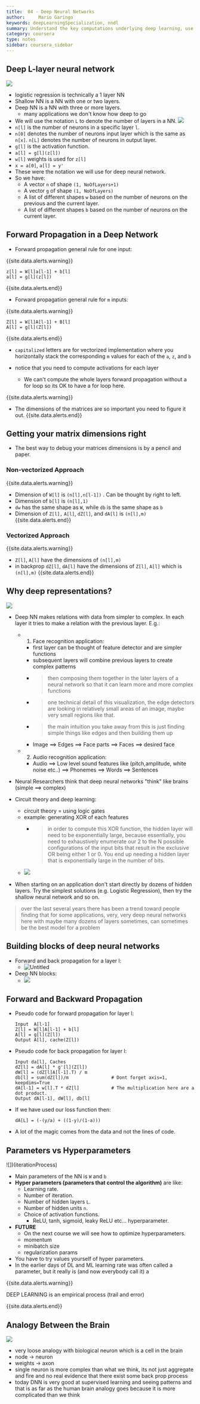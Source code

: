 ```yaml
---
title:  04 - Deep Neural Networks
author:     Mario Garingo
keywords: deepLearningSpecialization, nndl
summary: Understand the key computations underlying deep learning, use them to build and train deep neural networks, and apply it to computer vision.
category: coursera
type: notes
sidebar: coursera_sidebar
---
```


## Deep L-layer neural network
![](typesOfNN)
- logistic regression is technically a 1 layer NN 
- Shallow NN is a NN with one or two layers.
- Deep NN is a NN with three or more layers.
	- many applications we don't know how deep to go
- We will use the notation `L` to denote the number of layers in a NN.
![](notationOfNN)
- `n[l]` is the number of neurons in a specific layer `l`.
- `n[0]` denotes the number of neurons input layer which is the same as `n[x]`. `n[L]` denotes the number of neurons in output layer.
- `g[l]` is the activation function.
- `a[l] = g[l](z[l])`
- `w[l]` weights is used for `z[l]`
- `x = a[0]`, `a[l] = y'`
- These were the notation we will use for deep neural network.
- So we have:
  - A vector `n` of shape `(1, NoOfLayers+1)`
  - A vector `g` of shape `(1, NoOfLayers)`
  - A list of different shapes `w` based on the number of neurons on the previous and the current layer.
  - A list of different shapes `b` based on the number of neurons on the current layer.

## Forward Propagation in a Deep Network

- Forward propagation general rule for one input:

{{site.data.alerts.warning}}
  ```
  z[l] = W[l]a[l-1] + b[l]
  a[l] = g[l](z[l])
  ```
{{site.data.alerts.end}}

- Forward propagation general rule for `m` inputs:

{{site.data.alerts.warning}}
  ```
  Z[l] = W[l]A[l-1] + B[l]
  A[l] = g[l](Z[l])
  ```
{{site.data.alerts.end}}
- `capitalized` letters are for vectorized implementation where you horizontally stack the corresponding `m` values for each of the `a`, `z`, and `b`

- notice that you need to compute activations for each layer 
	- We can't compute the whole layers forward propagation without a for loop so its OK to have a for loop here.

{{site.data.alerts.warning}}
- The dimensions of the matrices are so important you need to figure it out.
{{site.data.alerts.end}}

## Getting your matrix dimensions right

- The best way to debug your matrices dimensions is by a pencil and paper.

### Non-vectorized Approach
{{site.data.alerts.warning}}
- Dimension of `W[l]` is `(n[l],n[l-1])` . Can be thought by right to left.
- Dimension of `b[l]` is `(n[l],1)`
- `dw` has the same shape as `W`, while `db` is the same shape as `b`
- Dimension of `Z[l],` `A[l]`, `dZ[l]`, and `dA[l]`  is `(n[l],m)`
{{site.data.alerts.end}}

### Vectorized Approach
{{site.data.alerts.warning}}
- `Z[l]`, `A[l]` have the dimensions of `(n[l],m)`
- in backprop `dZ[l]`, `dA[l]` have the dimensions of `Z[l]`, `A[l]` which is `(n[l],m)`
{{site.data.alerts.end}}


## Why deep representations?

![](intuitiveApproach)
- Deep NN makes relations with data from simpler to complex. In each layer it tries to make a relation with the previous layer. E.g.:
	
	- 1) Face recognition application:  
		- first layer can be thought of feature detector and are simpler functions
		- subsequent layers will combine previous layers to create complex patterns     
		- > then composing them together in the later layers of a neural network so that it can learn more and more complex functions
		- >  one technical detail of this visualization, the edge detectors are looking in relatively small areas of an image, maybe very small regions like that.
		- > the main intuition you take away from this is just finding simple things like edges and then building them up
		- Image ==> Edges ==> Face parts ==> Faces ==> desired face

	- 2) Audio recognition application:
		- Audio ==> Low level sound features like (pitch,amplitude, white noise etc..) ==> Phonemes ==> Words ==> Sentences


- Neural Researchers think that deep neural networks "think" like brains (simple ==> complex)
- Circuit theory and deep learning:
	- circuit theory = using logic gates
	- example: generating XOR of each features
		- > in order to compute this XOR function, the hidden layer will need to be exponentially large, because essentially, you need to exhaustively enumerate our 2 to the N possible configurations of the input bits that result in the exclusive OR being either 1 or 0.  You end up needing a hidden layer that is exponentially large in the number of bits.
	- ![](circuitTheory)
- When starting on an application don't start directly by dozens of hidden layers. Try the simplest solutions (e.g. Logistic Regression), then try the shallow neural network and so on.

> over the last several years there has been a trend toward people finding that for some applications, very, very deep neural networks here with maybe many dozens of layers sometimes, can sometimes be the best model for a problem

## Building blocks of deep neural networks

- Forward and back propagation for a layer l:
  - ![Untitled](forward_backwardProp)
- Deep NN blocks:
  - ![](diagramFlow)

## Forward and Backward Propagation

- Pseudo code for forward propagation for layer l:

  ```
  Input  A[l-1]
  Z[l] = W[l]A[l-1] + b[l]
  A[l] = g[l](Z[l])
  Output A[l], cache(Z[l])
  ```

- Pseudo  code for back propagation for layer l:

  ```
  Input da[l], Caches
  dZ[l] = dA[l] * g'[l](Z[l])
  dW[l] = (dZ[l]A[l-1].T) / m
  db[l] = sum(dZ[l])/m                # Dont forget axis=1, keepdims=True
  dA[l-1] = w[l].T * dZ[l]            # The multiplication here are a dot product.
  Output dA[l-1], dW[l], db[l]
  ```

- If we have used our loss function then:

  ```
  dA[L] = (-(y/a) + ((1-y)/(1-a)))
  ```

- A lot of the magic comes from the data and not the lines of code.



## Parameters vs Hyperparameters
![])(iterationProcess)
- Main parameters of the NN is `W` and `b`
- __Hyper parameters (parameters that control the algorithm)__ are like:
  - Learning rate.
  - Number of iteration.
  - Number of hidden layers `L`.
  - Number of hidden units `n`.
  - Choice of activation functions.
  	- ReLU, tanh, sigmoid, leaky ReLU etc...
hyperparameter.
- __FUTURE__
	- On the next course we will see how to optimize hyperparameters.
	- momentum
	- minibatch size
	- regularization params
- You have to try values yourself of hyper parameters.
- In the earlier days of DL and ML learning rate was often called a parameter, but it really is (and now everybody call it) a 

{{site.data.alerts.warning}}

DEEP LEARNING is an empirical process (trail and error)

{{site.data.alerts.end}}


## Analogy Between the Brain

![](formulationCorrection)
- very loose analogy with biological neuron which is a cell in the brain 
- node -> neuron
- weights -> axon 
- single neuron is more complex than what we think, its not just aggregate and fire and no real evidence that there exist some back prop process
- today DNN is very good at supervised learning and seeing patterns and that is as far as the human brain analogy goes because it is more complicated than we think


